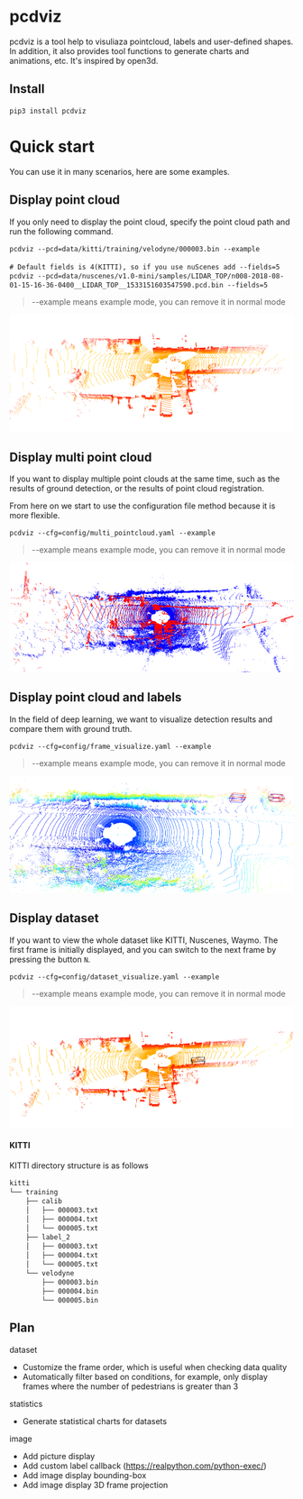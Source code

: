 # pcdviz
pcdviz is a tool help to visuliaza pointcloud, labels and user-defined shapes. In addition, it also provides tool functions to generate charts and animations, etc. It's inspired by open3d.

## Install
```
pip3 install pcdviz
```

# Quick start
You can use it in many scenarios, here are some examples.

## Display point cloud
If you only need to display the point cloud, specify the point cloud path and run the following command.
```shell
pcdviz --pcd=data/kitti/training/velodyne/000003.bin --example

# Default fields is 4(KITTI), so if you use nuScenes add --fields=5
pcdviz --pcd=data/nuscenes/v1.0-mini/samples/LIDAR_TOP/n008-2018-08-01-15-16-36-0400__LIDAR_TOP__1533151603547590.pcd.bin --fields=5
```

> --example means example mode, you can remove it in normal mode

![pointcloud](docs/imgs/pointcloud.png)

## Display multi point cloud
If you want to display multiple point clouds at the same time, such as the results of ground detection, or the results of point cloud registration.

From here on we start to use the configuration file method because it is more flexible.
```
pcdviz --cfg=config/multi_pointcloud.yaml --example
```

> --example means example mode, you can remove it in normal mode

![multi_pointcloud](docs/imgs/multi_pointcloud.png)

## Display point cloud and labels
In the field of deep learning, we want to visualize detection results and compare them with ground truth.
```
pcdviz --cfg=config/frame_visualize.yaml --example
```

> --example means example mode, you can remove it in normal mode

![frame_visualize](docs/imgs/frame_visualize.png)

## Display dataset
If you want to view the whole dataset like KITTI, Nuscenes, Waymo. The first frame is initially displayed, and you can switch to the next frame by pressing the button `N`.
```
pcdviz --cfg=config/dataset_visualize.yaml --example
```

> --example means example mode, you can remove it in normal mode

![dataset_visualize](docs/imgs/dataset_visualize.png)

#### KITTI
KITTI directory structure is as follows
```
kitti
└── training
    ├── calib
    │   ├── 000003.txt
    │   ├── 000004.txt
    │   └── 000005.txt
    ├── label_2
    │   ├── 000003.txt
    │   ├── 000004.txt
    │   └── 000005.txt
    └── velodyne
        ├── 000003.bin
        ├── 000004.bin
        └── 000005.bin
```


## Plan
dataset
- Customize the frame order, which is useful when checking data quality
- Automatically filter based on conditions, for example, only display frames where the number of pedestrians is greater than 3

statistics
- Generate statistical charts for datasets

image
- Add picture display
- Add custom label callback (https://realpython.com/python-exec/)
- Add image display bounding-box
- Add image display 3D frame projection
